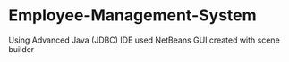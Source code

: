 # Employee-Management-System
Using Advanced Java (JDBC)
IDE used NetBeans
GUI created with scene builder
